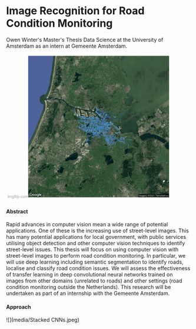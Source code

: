 # Image Recognition for Road Condition Monitoring

Owen Winter's Master's Thesis Data Science at the University of Amsterdam as an intern at Gemeente Amsterdam.

![](media/roads.gif)

#### Abstract

Rapid advances in computer vision mean a wide range of potential applications. One of these is the increasing use of street-level images. This has many potential applications for local government, with public services utilising object detection and other computer vision techniques to identify street-level issues. This thesis will focus on using computer vision with street-level images to perform road condition monitoring. In particular, we will use deep learning including semantic segmentation to identify roads, localise and classify road condition issues. We will assess the effectiveness of transfer learning in deep convolutional neural networks trained on images from other domains (unrelated to roads) and other settings (road condition monitoring outside the Netherlands). This research will be undertaken as part of an internship with the Gemeente Amsterdam.

#### Approach

![](media/Stacked CNNs.jpeg)
